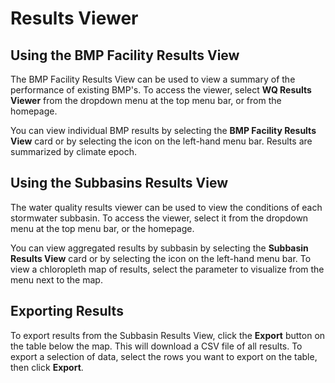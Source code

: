 # Results Viewer

## Using the BMP Facility Results View

The BMP Facility Results View can be used to view a summary of the performance of existing  BMP's. To access the viewer, select **WQ Results Viewer** from the dropdown menu at the top menu bar, or from the homepage.

You can view individual BMP results by selecting the **BMP Facility Results View** card or by selecting the icon on the left-hand menu bar. Results are summarized by climate epoch. 

## Using the Subbasins Results View
The water quality results viewer can be used to view the conditions of each stormwater subbasin. To access the viewer, select it from the dropdown menu at the top menu bar, or the homepage.

You can view aggregated results by subbasin by selecting the **Subbasin Results View** card or by selecting the icon on the left-hand menu bar. To view a chloropleth map of results, select the parameter to visualize from the menu next to the map.

## Exporting Results
To export results from the Subbasin Results View, click the **Export** button on the table below the map. This will download a CSV file of all results. To export a selection of data, select the rows you want to export on the table, then click **Export**.

